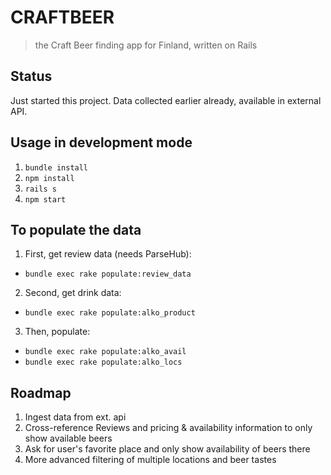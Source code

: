 # CRAFTBEER

> the Craft Beer finding app for Finland, written on Rails

## Status
Just started this project.
Data collected earlier already, available in external API.

## Usage in development mode

1. `bundle install`
2. `npm install`
3. `rails s`
4. `npm start`

## To populate the data

1. First, get review data (needs ParseHub):
  * `bundle exec rake populate:review_data`
2. Second, get drink data:
  * `bundle exec rake populate:alko_product`
3. Then, populate:
  * `bundle exec rake populate:alko_avail`
  * `bundle exec rake populate:alko_locs`

## Roadmap

1. Ingest data from ext. api
2. Cross-reference Reviews and pricing & availability information to only show available beers
3. Ask for user's favorite place and only show availability of beers there
4. More advanced filtering of multiple locations and beer tastes
